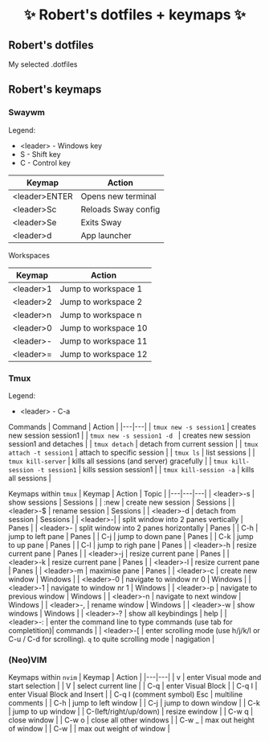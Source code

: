 <h1 align="center"> ✨ Robert's dotfiles + keymaps ✨ </h1>

## Robert's dotfiles
My selected .dotfiles

## Robert's keymaps

### Swaywm

Legend:
- \<leader\> - Windows key
- S - Shift key 
- C - Control key 

| Keymap | Action |
|---|---|
| \<leader\>ENTER | Opens new terminal  |
| \<leader\>Sc | Reloads Sway config  |
| \<leader\>Se | Exits Sway |
| \<leader\>d | App launcher|

Workspaces

| Keymap | Action |
|---|---|
| \<leader\>1 | Jump to workspace 1 |
| \<leader\>2 | Jump to workspace 2 |
| \<leader\>n | Jump to workspace n |
| \<leader\>0 | Jump to workspace 10 |
| \<leader\>- | Jump to workspace 11 |
| \<leader\>= | Jump to workspace 12 |

### Tmux

Legend:
- \<leader\> - C-a 

Commands
| Command | Action |
|---|---|
| `tmux new -s session1` | creates new session session1 |
| `tmux new -s session1 -d ` | creates new session session1 and detaches |
| `tmux detach` | detach from current session |
| `tmux attach -t session1` | attach to specific session |
| `tmux ls` | list sessions |
| `tmux kill-server` | kills all sessions (and server) gracefully |
| `tmux kill-session -t session1` | kills session session1 |
| `tmux kill-session -a` | kills all sessions |

Keymaps within `tmux`
| Keymap | Action | Topic |
|---|---|---|
| \<leader\>\-s  | show sessions | Sessions |
| :new  | create new session | Sessions |
| \<leader\>\-$  | rename session | Sessions |
| \<leader\>\-d  | detach from session | Sessions |
| \<leader\>\-\| | split window into 2 panes vertically | Panes |
| \<leader\>-  | split window into 2 panes horizontally | Panes |
| C\-h | jump to left pane | Panes |
| C\-j | jump to down pane | Panes |
| C\-k | jump to up pane | Panes |
| C\-l | jump to righ pane | Panes |
| \<leader\>\-h  | resize current pane | Panes |
| \<leader\>\-j  | resize current pane | Panes |
| \<leader\>\-k  | resize current pane | Panes |
| \<leader\>\-l  | resize current pane  | Panes |
| \<leader\>\-m  | maximise pane | Panes |
| \<leader\>\-c  | create new window | Windows |
| \<leader\>\-0  | navigate to window nr 0 | Windows |
| \<leader\>\-1  | navigate to window nr 1 | Windows |
| \<leader\>\-p  | navigate to previous window | Windows |
| \<leader\>\-n  | navigate to next window | Windows |
| \<leader\>\-,  | rename window | Windows |
| \<leader\>\-w  | show windows | Windows |
| \<leader\>\-?  | show all keybindings | help |
| \<leader\>\-:  | enter the command line to type commands (use tab for completition)| commands |
| \<leader\>\-[  | enter scrolling mode (use h/j/k/l or C-u / C-d for scrolling). `q` to quite scrolling mode | nagigation |

### (Neo)VIM

Keymaps within `nvim`
| Keymap | Action |
|---|---|
| v | enter Visual mode and start selection |
| V | select current line |
| C-q | enter Visual Block |
| C-q I | enter Visual Block and Insert |
| C-q I (comment symbol) Esc | multiline comments |
| C\-h | jump to left window |
| C\-j | jump to down window |
| C\-k | jump to up window |
| C\-(left/right/up/down) | resize ewindow |
| C\-w q | close window |
| C\-w o | close all other windows |
| C\-w _ | max out height of window |
| C\-w \| | max out weight of window |

